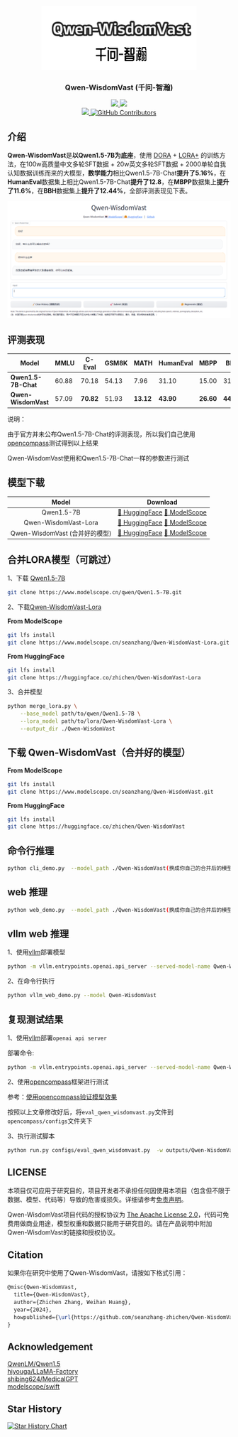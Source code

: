 <p align="center">
<a href='https://huggingface.co/spaces/zhichen'>
<img src='./images/logo.png'>
</a>
</p>

<div align="center">
  <p align="center">
    <h3> Qwen-WisdomVast (千问-智瀚)</h3>

<p align="center">
      <a href='https://huggingface.co/zhichen'>
        <img src='https://img.shields.io/badge/%F0%9F%A4%97%20HuggingFace-Qwen%20WisdomVast-yellow'>
      </a>
      <a href='https://modelscope.cn/profile/seanzhang'>
        <img src='https://img.shields.io/badge/🤖 ModelScope-Qwen%20WisdomVast-blue'>
      </a>
      <br>
      <a href=href="https://github.com/seanzhang-zhichen/Qwen-WisdomVast/stargazers">
        <img src="https://img.shields.io/github/stars/seanzhang-zhichen/Qwen-WisdomVast?color=ccf">
      </a>
      <a href="https://github.com/seanzhang-zhichen/Qwen-WisdomVast/blob/main/LICENSE">
        <img alt="GitHub Contributors" src="https://img.shields.io/badge/license-Apache%202.0-blue.svg" />
      </a>
</p>
</div>


## 介绍

**Qwen-WisdomVast**是**以Qwen1.5-7B为底座**，使用 [DORA](https://arxiv.org/pdf/2402.09353.pdf) + [LORA+](https://arxiv.org/pdf/2402.12354.pdf) 的训练方法，在100w高质量中文多轮SFT数据 + 20w英文多轮SFT数据 + 2000单轮自我认知数据训练而来的大模型，**数学能力**相比Qwen1.5-7B-Chat**提升了5.16%**，在**HumanEval**数据集上相比Qwen1.5-7B-Chat**提升了12.8**，在**MBPP**数据集上**提升了11.6%**，在**BBH**数据集上**提升了12.44%**，全部评测表现见下表。

![DEMO](./images/image.png)

## 评测表现

| Model             | MMLU  | C-Eval | GSM8K | MATH  | HumanEval | MBPP  | BBH   |
|-------------------|-------|--------|-------|-------|-----------|-------|-------|
| **Qwen1.5-7B-Chat**   | 60.88 | 70.18  | 54.13 | 7.96  | 31.10     | 15.00 | 31.67 |
| **Qwen-WisdomVast**   | 57.09 | **70.82**  | 51.93 | **13.12** | **43.90**     | **26.60** | **44.11** |

说明：

由于官方并未公布Qwen1.5-7B-Chat的评测表现，所以我们自己使用[opencompass](https://github.com/open-compass/opencompass)测试得到以上结果

Qwen-WisdomVast使用和Qwen1.5-7B-Chat一样的参数进行测试

## 模型下载

| Model             | Download  |
|:-------------------:|:-----------:|
| Qwen1.5-7B        |[ 🤗 HuggingFace](https://huggingface.co/Qwen/Qwen1.5-7B) [  🤖 ModelScope](https://modelscope.cn/models/qwen/Qwen1.5-7B)|
| Qwen-WisdomVast-Lora           |[ 🤗 HuggingFace](https://huggingface.co/zhichen/Qwen-WisdomVast-Lora) [  🤖 ModelScope](https://modelscope.cn/models/seanzhang/Qwen-WisdomVast-Lora)|
| Qwen-WisdomVast (合并好的模型)           |[ 🤗 HuggingFace](https://huggingface.co/zhichen/Qwen-WisdomVast) [  🤖 ModelScope](https://modelscope.cn/models/seanzhang/Qwen-WisdomVast)|



## 合并LORA模型（可跳过）

1、下载 [Qwen1.5-7B](https://modelscope.cn/models/qwen/Qwen1.5-7B)

```bash
git clone https://www.modelscope.cn/qwen/Qwen1.5-7B.git
```

2、下载[Qwen-WisdomVast-Lora](https://www.modelscope.cn/models/seanzhang/Qwen-WisdomVast-Lora)

**From ModelScope**
```bash
git lfs install
git clone https://www.modelscope.cn/seanzhang/Qwen-WisdomVast-Lora.git

```

**From HuggingFace**
```bash
git lfs install
git clone https://huggingface.co/zhichen/Qwen-WisdomVast-Lora
```

3、合并模型

```bash
python merge_lora.py \
    --base_model path/to/qwen/Qwen1.5-7B \
    --lora_model path/to/lora/Qwen-WisdomVast-Lora \
    --output_dir ./Qwen-WisdomVast
```

## 下载 Qwen-WisdomVast（合并好的模型）

**From ModelScope**
```bash
git lfs install
git clone https://www.modelscope.cn/seanzhang/Qwen-WisdomVast.git

```

**From HuggingFace**
```bash
git lfs install
git clone https://huggingface.co/zhichen/Qwen-WisdomVast
```


## 命令行推理

```bash
python cli_demo.py  --model_path ./Qwen-WisdomVast(换成你自己的合并后的模型路径)
```

## web 推理

```bash
python web_demo.py  --model_path ./Qwen-WisdomVast(换成你自己的合并后的模型路径)
```


## vllm web 推理

1、使用[vllm](https://github.com/vllm-project/vllm)部署模型

```bash
python -m vllm.entrypoints.openai.api_server --served-model-name Qwen-WisdomVast --model ./Qwen-WisdomVast(换成你自己的合并后的模型路径)
```

2、在命令行执行

```bash
python vllm_web_demo.py --model Qwen-WisdomVast 
```


## 复现测试结果

1、使用[vllm](https://github.com/vllm-project/vllm)部署`openai api server`

部署命令:

```bash
python -m vllm.entrypoints.openai.api_server --served-model-name Qwen-WisdomVast --model ./Qwen-WisdomVast(换成你自己的合并后的模型路径)
```

2、使用[opencompass](https://github.com/open-compass/opencompass)框架进行测试

参考：[使用opencompass验证模型效果](https://blog.csdn.net/qq_44193969/article/details/134979054)

按照以上文章修改好后，将`eval_qwen_wisdomvast.py`文件到 `opencompass/configs`文件夹下


3、执行测试脚本

```bash
python run.py configs/eval_qwen_wisdomvast.py  -w outputs/Qwen-WisdomVast
```

## LICENSE

本项目仅可应用于研究目的，项目开发者不承担任何因使用本项目（包含但不限于数据、模型、代码等）导致的危害或损失。详细请参考[免责声明](https://github.com/seanzhang-zhichen/Qwen-WisdomVast/blob/main/DISCLAIMER)。

Qwen-WisdomVast项目代码的授权协议为 [The Apache License 2.0](.//LICENSE)，代码可免费用做商业用途，模型权重和数据只能用于研究目的。请在产品说明中附加Qwen-WisdomVast的链接和授权协议。

## Citation

如果你在研究中使用了Qwen-WisdomVast，请按如下格式引用：

```latex
@misc{Qwen-WisdomVast,
  title={Qwen-WisdomVast},
  author={Zhichen Zhang, Weihan Huang},
  year={2024},
  howpublished={\url{https://github.com/seanzhang-zhichen/Qwen-WisdomVast}},
}
```


## Acknowledgement

[QwenLM/Qwen1.5](https://github.com/QwenLM/Qwen1.5)
<br>
[hiyouga/LLaMA-Factory](https://github.com/hiyouga/LLaMA-Factory)
<br>
[shibing624/MedicalGPT](https://github.com/shibing624/MedicalGPT)
<br>
[modelscope/swift](https://github.com/modelscope/swift)

## Star History

[![Star History Chart](https://api.star-history.com/svg?repos=seanzhang-zhichen/Qwen-WisdomVast&type=Date)](https://star-history.com/#seanzhang-zhichen/Qwen-WisdomVast&Date)